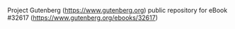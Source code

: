 Project Gutenberg (https://www.gutenberg.org) public repository for eBook #32617 (https://www.gutenberg.org/ebooks/32617)
